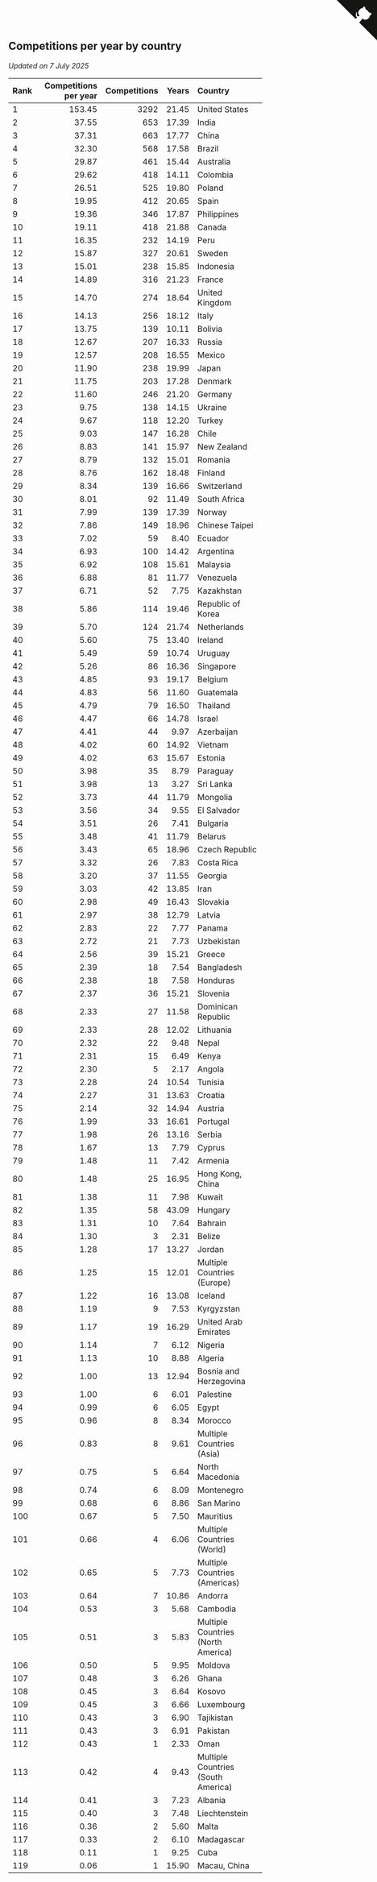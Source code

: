 ## Competitions per year by country

*Updated on  7 July 2025*

| Rank | Competitions per year | Competitions | Years | Country |
| :--- | ---: | ---: | ---: | :--- |
| 1 | 153.45 | 3292 | 21.45 | United States |
| 2 | 37.55 | 653 | 17.39 | India |
| 3 | 37.31 | 663 | 17.77 | China |
| 4 | 32.30 | 568 | 17.58 | Brazil |
| 5 | 29.87 | 461 | 15.44 | Australia |
| 6 | 29.62 | 418 | 14.11 | Colombia |
| 7 | 26.51 | 525 | 19.80 | Poland |
| 8 | 19.95 | 412 | 20.65 | Spain |
| 9 | 19.36 | 346 | 17.87 | Philippines |
| 10 | 19.11 | 418 | 21.88 | Canada |
| 11 | 16.35 | 232 | 14.19 | Peru |
| 12 | 15.87 | 327 | 20.61 | Sweden |
| 13 | 15.01 | 238 | 15.85 | Indonesia |
| 14 | 14.89 | 316 | 21.23 | France |
| 15 | 14.70 | 274 | 18.64 | United Kingdom |
| 16 | 14.13 | 256 | 18.12 | Italy |
| 17 | 13.75 | 139 | 10.11 | Bolivia |
| 18 | 12.67 | 207 | 16.33 | Russia |
| 19 | 12.57 | 208 | 16.55 | Mexico |
| 20 | 11.90 | 238 | 19.99 | Japan |
| 21 | 11.75 | 203 | 17.28 | Denmark |
| 22 | 11.60 | 246 | 21.20 | Germany |
| 23 | 9.75 | 138 | 14.15 | Ukraine |
| 24 | 9.67 | 118 | 12.20 | Turkey |
| 25 | 9.03 | 147 | 16.28 | Chile |
| 26 | 8.83 | 141 | 15.97 | New Zealand |
| 27 | 8.79 | 132 | 15.01 | Romania |
| 28 | 8.76 | 162 | 18.48 | Finland |
| 29 | 8.34 | 139 | 16.66 | Switzerland |
| 30 | 8.01 | 92 | 11.49 | South Africa |
| 31 | 7.99 | 139 | 17.39 | Norway |
| 32 | 7.86 | 149 | 18.96 | Chinese Taipei |
| 33 | 7.02 | 59 | 8.40 | Ecuador |
| 34 | 6.93 | 100 | 14.42 | Argentina |
| 35 | 6.92 | 108 | 15.61 | Malaysia |
| 36 | 6.88 | 81 | 11.77 | Venezuela |
| 37 | 6.71 | 52 | 7.75 | Kazakhstan |
| 38 | 5.86 | 114 | 19.46 | Republic of Korea |
| 39 | 5.70 | 124 | 21.74 | Netherlands |
| 40 | 5.60 | 75 | 13.40 | Ireland |
| 41 | 5.49 | 59 | 10.74 | Uruguay |
| 42 | 5.26 | 86 | 16.36 | Singapore |
| 43 | 4.85 | 93 | 19.17 | Belgium |
| 44 | 4.83 | 56 | 11.60 | Guatemala |
| 45 | 4.79 | 79 | 16.50 | Thailand |
| 46 | 4.47 | 66 | 14.78 | Israel |
| 47 | 4.41 | 44 | 9.97 | Azerbaijan |
| 48 | 4.02 | 60 | 14.92 | Vietnam |
| 49 | 4.02 | 63 | 15.67 | Estonia |
| 50 | 3.98 | 35 | 8.79 | Paraguay |
| 51 | 3.98 | 13 | 3.27 | Sri Lanka |
| 52 | 3.73 | 44 | 11.79 | Mongolia |
| 53 | 3.56 | 34 | 9.55 | El Salvador |
| 54 | 3.51 | 26 | 7.41 | Bulgaria |
| 55 | 3.48 | 41 | 11.79 | Belarus |
| 56 | 3.43 | 65 | 18.96 | Czech Republic |
| 57 | 3.32 | 26 | 7.83 | Costa Rica |
| 58 | 3.20 | 37 | 11.55 | Georgia |
| 59 | 3.03 | 42 | 13.85 | Iran |
| 60 | 2.98 | 49 | 16.43 | Slovakia |
| 61 | 2.97 | 38 | 12.79 | Latvia |
| 62 | 2.83 | 22 | 7.77 | Panama |
| 63 | 2.72 | 21 | 7.73 | Uzbekistan |
| 64 | 2.56 | 39 | 15.21 | Greece |
| 65 | 2.39 | 18 | 7.54 | Bangladesh |
| 66 | 2.38 | 18 | 7.58 | Honduras |
| 67 | 2.37 | 36 | 15.21 | Slovenia |
| 68 | 2.33 | 27 | 11.58 | Dominican Republic |
| 69 | 2.33 | 28 | 12.02 | Lithuania |
| 70 | 2.32 | 22 | 9.48 | Nepal |
| 71 | 2.31 | 15 | 6.49 | Kenya |
| 72 | 2.30 | 5 | 2.17 | Angola |
| 73 | 2.28 | 24 | 10.54 | Tunisia |
| 74 | 2.27 | 31 | 13.63 | Croatia |
| 75 | 2.14 | 32 | 14.94 | Austria |
| 76 | 1.99 | 33 | 16.61 | Portugal |
| 77 | 1.98 | 26 | 13.16 | Serbia |
| 78 | 1.67 | 13 | 7.79 | Cyprus |
| 79 | 1.48 | 11 | 7.42 | Armenia |
| 80 | 1.48 | 25 | 16.95 | Hong Kong, China |
| 81 | 1.38 | 11 | 7.98 | Kuwait |
| 82 | 1.35 | 58 | 43.09 | Hungary |
| 83 | 1.31 | 10 | 7.64 | Bahrain |
| 84 | 1.30 | 3 | 2.31 | Belize |
| 85 | 1.28 | 17 | 13.27 | Jordan |
| 86 | 1.25 | 15 | 12.01 | Multiple Countries (Europe) |
| 87 | 1.22 | 16 | 13.08 | Iceland |
| 88 | 1.19 | 9 | 7.53 | Kyrgyzstan |
| 89 | 1.17 | 19 | 16.29 | United Arab Emirates |
| 90 | 1.14 | 7 | 6.12 | Nigeria |
| 91 | 1.13 | 10 | 8.88 | Algeria |
| 92 | 1.00 | 13 | 12.94 | Bosnia and Herzegovina |
| 93 | 1.00 | 6 | 6.01 | Palestine |
| 94 | 0.99 | 6 | 6.05 | Egypt |
| 95 | 0.96 | 8 | 8.34 | Morocco |
| 96 | 0.83 | 8 | 9.61 | Multiple Countries (Asia) |
| 97 | 0.75 | 5 | 6.64 | North Macedonia |
| 98 | 0.74 | 6 | 8.09 | Montenegro |
| 99 | 0.68 | 6 | 8.86 | San Marino |
| 100 | 0.67 | 5 | 7.50 | Mauritius |
| 101 | 0.66 | 4 | 6.06 | Multiple Countries (World) |
| 102 | 0.65 | 5 | 7.73 | Multiple Countries (Americas) |
| 103 | 0.64 | 7 | 10.86 | Andorra |
| 104 | 0.53 | 3 | 5.68 | Cambodia |
| 105 | 0.51 | 3 | 5.83 | Multiple Countries (North America) |
| 106 | 0.50 | 5 | 9.95 | Moldova |
| 107 | 0.48 | 3 | 6.26 | Ghana |
| 108 | 0.45 | 3 | 6.64 | Kosovo |
| 109 | 0.45 | 3 | 6.66 | Luxembourg |
| 110 | 0.43 | 3 | 6.90 | Tajikistan |
| 111 | 0.43 | 3 | 6.91 | Pakistan |
| 112 | 0.43 | 1 | 2.33 | Oman |
| 113 | 0.42 | 4 | 9.43 | Multiple Countries (South America) |
| 114 | 0.41 | 3 | 7.23 | Albania |
| 115 | 0.40 | 3 | 7.48 | Liechtenstein |
| 116 | 0.36 | 2 | 5.60 | Malta |
| 117 | 0.33 | 2 | 6.10 | Madagascar |
| 118 | 0.11 | 1 | 9.25 | Cuba |
| 119 | 0.06 | 1 | 15.90 | Macau, China |


<a href="https://github.com/JustinTimeCuber/wca_statistics" class="github-corner" aria-label="View source on Github"><svg width="80" height="80" viewBox="0 0 250 250" style="fill:#151513; color:#fff; position: absolute; top: 0; border: 0; right: 0;" aria-hidden="true"><path d="M0,0 L115,115 L130,115 L142,142 L250,250 L250,0 Z"></path><path d="M128.3,109.0 C113.8,99.7 119.0,89.6 119.0,89.6 C122.0,82.7 120.5,78.6 120.5,78.6 C119.2,72.0 123.4,76.3 123.4,76.3 C127.3,80.9 125.5,87.3 125.5,87.3 C122.9,97.6 130.6,101.9 134.4,103.2" fill="currentColor" style="transform-origin: 130px 106px;" class="octo-arm"></path><path d="M115.0,115.0 C114.9,115.1 118.7,116.5 119.8,115.4 L133.7,101.6 C136.9,99.2 139.9,98.4 142.2,98.6 C133.8,88.0 127.5,74.4 143.8,58.0 C148.5,53.4 154.0,51.2 159.7,51.0 C160.3,49.4 163.2,43.6 171.4,40.1 C171.4,40.1 176.1,42.5 178.8,56.2 C183.1,58.6 187.2,61.8 190.9,65.4 C194.5,69.0 197.7,73.2 200.1,77.6 C213.8,80.2 216.3,84.9 216.3,84.9 C212.7,93.1 206.9,96.0 205.4,96.6 C205.1,102.4 203.0,107.8 198.3,112.5 C181.9,128.9 168.3,122.5 157.7,114.1 C157.9,116.9 156.7,120.9 152.7,124.9 L141.0,136.5 C139.8,137.7 141.6,141.9 141.8,141.8 Z" fill="currentColor" class="octo-body"></path></svg></a><style>.github-corner:hover .octo-arm{animation:octocat-wave 560ms ease-in-out}@keyframes octocat-wave{0%,100%{transform:rotate(0)}20%,60%{transform:rotate(-25deg)}40%,80%{transform:rotate(10deg)}}@media (max-width:500px){.github-corner:hover .octo-arm{animation:none}.github-corner .octo-arm{animation:octocat-wave 560ms ease-in-out}}</style>
